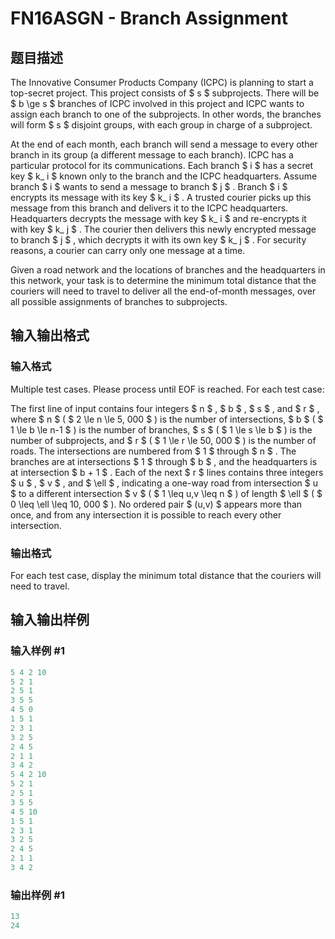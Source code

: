 # FN16ASGN - Branch Assignment

## 题目描述

The Innovative Consumer Products Company (ICPC) is planning to start a top-secret project. This project consists of $ s $ subprojects. There will be $ b \ge s $ branches of ICPC involved in this project and ICPC wants to assign each branch to one of the subprojects. In other words, the branches will form $ s $ disjoint groups, with each group in charge of a subproject.

At the end of each month, each branch will send a message to every other branch in its group (a different message to each branch). ICPC has a particular protocol for its communications. Each branch $ i $ has a secret key $ k_ i $ known only to the branch and the ICPC headquarters. Assume branch $ i $ wants to send a message to branch $ j $ . Branch $ i $ encrypts its message with its key $ k_ i $ . A trusted courier picks up this message from this branch and delivers it to the ICPC headquarters. Headquarters decrypts the message with key $ k_ i $ and re-encrypts it with key $ k_ j $ . The courier then delivers this newly encrypted message to branch $ j $ , which decrypts it with its own key $ k_ j $ . For security reasons, a courier can carry only one message at a time.

Given a road network and the locations of branches and the headquarters in this network, your task is to determine the minimum total distance that the couriers will need to travel to deliver all the end-of-month messages, over all possible assignments of branches to subprojects.

## 输入输出格式

### 输入格式

Multiple test cases. Please process until EOF is reached. For each test case:

The first line of input contains four integers $ n $ , $ b $ , $ s $ , and $ r $ , where $ n $ ( $ 2 \le n \le 5\, 000 $ ) is the number of intersections, $ b $ ( $ 1 \le b \le n-1 $ ) is the number of branches, $ s $ ( $ 1 \le s \le b $ ) is the number of subprojects, and $ r $ ( $ 1 \le r \le 50\, 000 $ ) is the number of roads. The intersections are numbered from $ 1 $ through $ n $ . The branches are at intersections $ 1 $ through $ b $ , and the headquarters is at intersection $ b + 1 $ . Each of the next $ r $ lines contains three integers $ u $ , $ v $ , and $ \ell $ , indicating a one-way road from intersection $ u $ to a different intersection $ v $ ( $ 1 \leq u,v \leq n $ ) of length $ \ell $ ( $ 0 \leq \ell \leq 10\, 000 $ ). No ordered pair $ (u,v) $ appears more than once, and from any intersection it is possible to reach every other intersection.

### 输出格式

For each test case, display the minimum total distance that the couriers will need to travel.

## 输入输出样例

### 输入样例 #1

```cpp
5 4 2 10
5 2 1
2 5 1
3 5 5
4 5 0
1 5 1
2 3 1
3 2 5
2 4 5
2 1 1
3 4 2
5 4 2 10
5 2 1
2 5 1
3 5 5
4 5 10
1 5 1
2 3 1
3 2 5
2 4 5
2 1 1
3 4 2
```


### 输出样例 #1

```cpp
13
24
```


